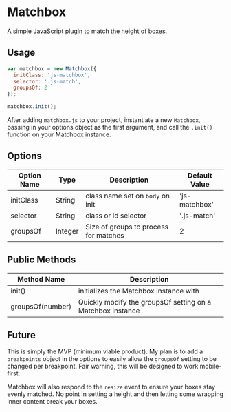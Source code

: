 # Matchbox

A simple JavaScript plugin to match the height of boxes.

## Usage

```js
var matchbox = new Matchbox({
  initClass: 'js-matchbox',
  selector: '.js-match',
  groupsOf: 2
});

matchbox.init();
```

After adding `matchbox.js` to your project, instantiate a new `Matchbox`, passing in your options object as the first argument, and call the `.init()` function on your Matchbox instance.

## Options

| Option Name | Type | Description | Default Value |
|---|---|---|---|
| initClass | String | class name set on `body` on init | 'js-matchbox' |
| selector | String | class or id selector | '.js-match' |
| groupsOf | Integer | Size of groups to process for matches | 2 |

## Public Methods

| Method Name | Description |
|---|---|
| init() | initializes the Matchbox instance with |
| groupsOf(number) | Quickly modify the groupsOf setting on a Matchbox instance |

## Future

This is simply the MVP (minimum viable product). My plan is to add a `breakpoints` object in the options to easily allow the `groupsOf` setting to be changed per breakpoint. Fair warning, this will be designed to work mobile-first.

Matchbox will also respond to the `resize` event to ensure your boxes stay evenly matched. No point in setting a height and then letting some wrapping inner content break your boxes.


